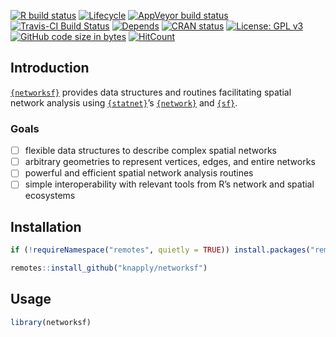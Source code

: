 
<!-- README.md is generated from README.Rmd. Please edit that file -->

<!-- badges: start -->

[![R build
status](https://github.com/knapply/networksf/workflows/R-CMD-check/badge.svg)](https://github.com/knapply/networksf/actions?workflow=R-CMD-check)
[![Lifecycle](https://img.shields.io/badge/lifecycle-experimental-orange.svg)](https://www.tidyverse.org/lifecycle/#experimental)
[![AppVeyor build
status](https://ci.appveyor.com/api/projects/status/github/knapply/networksf?branch=master&svg=true)](https://ci.appveyor.com/project/knapply/networksf)
[![Travis-CI Build
Status](https://travis-ci.org/knapply/networksf.svg?branch=master)](https://travis-ci.org/knapply/networksf)
[![Depends](https://img.shields.io/badge/Depends-GNU_R%3E=3.3-blue.svg)](https://www.r-project.org/)
[![CRAN
status](https://www.r-pkg.org/badges/version/networksf)](https://cran.r-project.org/package=networksf)
[![License: GPL
v3](https://img.shields.io/badge/License-GPLv3-blue.svg)](https://www.gnu.org/licenses/gpl-3.0)
[![GitHub code size in
bytes](https://img.shields.io/github/languages/code-size/knapply/networksf.svg)](https://github.com/knapply/networksf)
[![HitCount](http://hits.dwyl.io/knapply/networksf.svg)](http://hits.dwyl.io/knapply/networksf)
<!-- badges: end -->

## Introduction

[`{networksf}`](https://github.com/knapply/networksf) provides data
structures and routines facilitating spatial network analysis using
[`{statnet}`](http://statnet.org/)’s
[`{network}`](https://cran.r-project.org/web/packages/network/index.html)
and [`{sf}`](https://r-spatial.github.io/sf/index.html).

### Goals

  - [ ] flexible data structures to describe complex spatial networks
  - [ ] arbitrary geometries to represent vertices, edges, and entire
    networks
  - [ ] powerful and efficient spatial network analysis routines
  - [ ] simple interoperability with relevant tools from R’s network and
    spatial ecosystems

## Installation

``` r
if (!requireNamespace("remotes", quietly = TRUE)) install.packages("remotes")

remotes::install_github("knapply/networksf")
```

## Usage

``` r
library(networksf)
```

